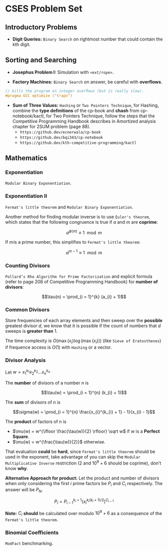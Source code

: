 # CSES Problem Set

## Introductory Problems

* __Digit Queries:__ `Binary Search` on rightmost number that could contain the kth digit.

## Sorting and Searching

* __Josephus Problem I:__ Simulation with `<ext/rope>`.

* __Factory Machines:__ `Binary Search` on answer, be careful with **overflows**.

```C++
// kills the program on integer overﬂows (but is really slow).
#pragma GCC optimize ("trapv")
```

* __Sum of Three Values:__ `Hashing` or `Two Pointers Technique`, for Hashing, combine the **type definitions** of the cp-book and **chash** from cp-notebook/kactl, for Two Pointers Technique, follow the steps that the Competitive Programming Handbook describes in Amortized analysis chapter for 2SUM problem (page 88).
    * `https://github.dev/ecnerwala/cp-book`
    * `https://github.dev/bqi343/cp-notebook`
    * `https://github.dev/kth-competitive-programming/kactl`

## Mathematics

### Exponentiation

`Modular Binary Exponentiation`.

### Exponentiation II

`Fermat's little theorem` and `Modular Binary Exponentiation`.

Another method for finding modular inverse is to use `Euler's theorem`, which states that the following congruence is true if $a$ and $m$ are **coprime**:

$$a^{\phi(m)} \equiv 1 \mod m$$

If $m$ is a prime number, this simplifies to `Fermat's little theorem`:

$$a^{m-1} \equiv 1 \mod m$$

### Counting Divisors

`Pollard’s Rho Algorithm for Prime Factorization` and explicit formula (refer to page 208 of Competitive Programming Handbook) for **number of divisors**:

$$\tau(n) = \prod_{i = 1}^{k} (a_{i} + 1)$$

### Common Divisors

Store frequencies of each array elements and then sweep over the **possible** greatest divisor $d$, we know that it is possible if the count of numbers that $d$ sweeps is **greater than** $1$.

The time complexity is $O(\max(x_{i}) \log(\max(x_{i})))$ (like `Sieve of Eratosthenes`) if frequence access is $O(1)$ with `Hashing` or a vector.

### Divisor Analysis

Let $w = x_{1}^{k_{1}} x_{2}^{k_{2}} ... x_{n}^{k_{n}}$

The **number** of divisors of a number $n$ is

$$\tau(w) = \prod_{i = 1}^{n} (k_{i} + 1)$$

The **sum** of divisors of $n$ is

$$\sigma(w) = \prod_{i = 1}^{n} \frac{x_{i}^{k_{i} + 1} - 1}{x_{i} - 1}$$

The **product** of factors of n is

* $\mu(w) = w^{\lfloor \frac{\tau(w)}{2} \rfloor} \sqrt w$ if $w$ is a **Perfect Square**.
* $\mu(w) = w^{\frac{\tau(w)}{2}}$ otherwise.

That evaluation **could** be **hard**, since `Fermat's little theorem` should be used in the exponent, take advantage of you can skip the `Modular Multiplicative Inverse` restriction ($2$ and $10^{9}+6$ should be coprime), don't know **why**.

**Alternative Approach for product:** Let the product and number of divisors when only considering the first $i$ prime factors be
$P_{i}$ and $C_{i}$ respectively. The answer will be $P_{N}$.

$$P_{i} = P_{i-1}^{k_{i} + 1} (x_{i}^{k_{i} (k_{i} + 1)/2})^{C_{i - 1}}$$

**Note:** $C_{i}$ **should** be calculated over modulo $10^{9} + 6$ as a consequence of the `Fermat's little theorem`.

### Binomial Coefficients

`ModFact` benchmarking.
